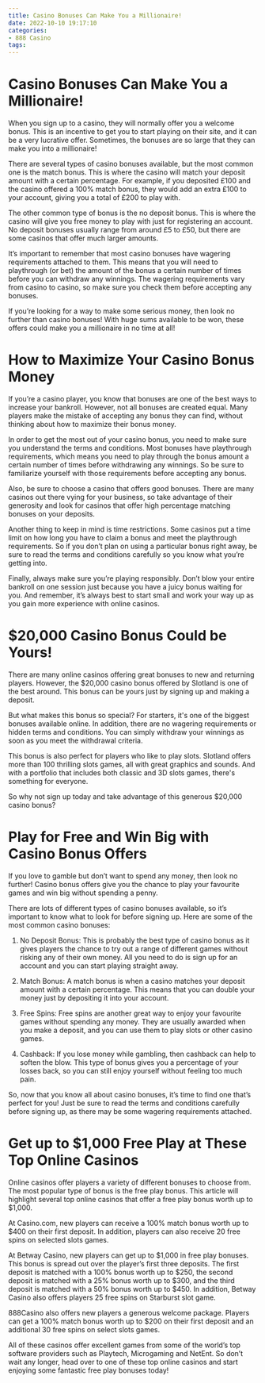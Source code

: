 ```yaml
---
title: Casino Bonuses Can Make You a Millionaire!
date: 2022-10-10 19:17:10
categories:
- 888 Casino
tags:
---
```



#  Casino Bonuses Can Make You a Millionaire!

When you sign up to a casino, they will normally offer you a welcome bonus. This is an incentive to get you to start playing on their site, and it can be a very lucrative offer. Sometimes, the bonuses are so large that they can make you into a millionaire!

There are several types of casino bonuses available, but the most common one is the match bonus. This is where the casino will match your deposit amount with a certain percentage. For example, if you deposited £100 and the casino offered a 100% match bonus, they would add an extra £100 to your account, giving you a total of £200 to play with.

The other common type of bonus is the no deposit bonus. This is where the casino will give you free money to play with just for registering an account. No deposit bonuses usually range from around £5 to £50, but there are some casinos that offer much larger amounts.

It’s important to remember that most casino bonuses have wagering requirements attached to them. This means that you will need to playthrough (or bet) the amount of the bonus a certain number of times before you can withdraw any winnings. The wagering requirements vary from casino to casino, so make sure you check them before accepting any bonuses.

If you’re looking for a way to make some serious money, then look no further than casino bonuses! With huge sums available to be won, these offers could make you a millionaire in no time at all!

#  How to Maximize Your Casino Bonus Money

If you’re a casino player, you know that bonuses are one of the best ways to increase your bankroll. However, not all bonuses are created equal. Many players make the mistake of accepting any bonus they can find, without thinking about how to maximize their bonus money.

In order to get the most out of your casino bonus, you need to make sure you understand the terms and conditions. Most bonuses have playthrough requirements, which means you need to play through the bonus amount a certain number of times before withdrawing any winnings. So be sure to familiarize yourself with those requirements before accepting any bonus.

Also, be sure to choose a casino that offers good bonuses. There are many casinos out there vying for your business, so take advantage of their generosity and look for casinos that offer high percentage matching bonuses on your deposits.

Another thing to keep in mind is time restrictions. Some casinos put a time limit on how long you have to claim a bonus and meet the playthrough requirements. So if you don’t plan on using a particular bonus right away, be sure to read the terms and conditions carefully so you know what you’re getting into.

Finally, always make sure you’re playing responsibly. Don’t blow your entire bankroll on one session just because you have a juicy bonus waiting for you. And remember, it’s always best to start small and work your way up as you gain more experience with online casinos.

#  $20,000 Casino Bonus Could be Yours!

There are many online casinos offering great bonuses to new and returning players. However, the $20,000 casino bonus offered by Slotland is one of the best around. This bonus can be yours just by signing up and making a deposit.

But what makes this bonus so special? For starters, it's one of the biggest bonuses available online. In addition, there are no wagering requirements or hidden terms and conditions. You can simply withdraw your winnings as soon as you meet the withdrawal criteria.

This bonus is also perfect for players who like to play slots. Slotland offers more than 100 thrilling slots games, all with great graphics and sounds. And with a portfolio that includes both classic and 3D slots games, there's something for everyone.

So why not sign up today and take advantage of this generous $20,000 casino bonus?

#  Play for Free and Win Big with Casino Bonus Offers 

If you love to gamble but don’t want to spend any money, then look no further! Casino bonus offers give you the chance to play your favourite games and win big without spending a penny.

There are lots of different types of casino bonuses available, so it’s important to know what to look for before signing up. Here are some of the most common casino bonuses:

1) No Deposit Bonus: This is probably the best type of casino bonus as it gives players the chance to try out a range of different games without risking any of their own money. All you need to do is sign up for an account and you can start playing straight away.

2) Match Bonus: A match bonus is when a casino matches your deposit amount with a certain percentage. This means that you can double your money just by depositing it into your account.

3) Free Spins: Free spins are another great way to enjoy your favourite games without spending any money. They are usually awarded when you make a deposit, and you can use them to play slots or other casino games.

4) Cashback: If you lose money while gambling, then cashback can help to soften the blow. This type of bonus gives you a percentage of your losses back, so you can still enjoy yourself without feeling too much pain.

So, now that you know all about casino bonuses, it’s time to find one that’s perfect for you! Just be sure to read the terms and conditions carefully before signing up, as there may be some wagering requirements attached.

#  Get up to $1,000 Free Play at These Top Online Casinos

Online casinos offer players a variety of different bonuses to choose from. The most popular type of bonus is the free play bonus. This article will highlight several top online casinos that offer a free play bonus worth up to $1,000.

At Casino.com, new players can receive a 100% match bonus worth up to $400 on their first deposit. In addition, players can also receive 20 free spins on selected slots games.

At Betway Casino, new players can get up to $1,000 in free play bonuses. This bonus is spread out over the player’s first three deposits. The first deposit is matched with a 100% bonus worth up to $250, the second deposit is matched with a 25% bonus worth up to $300, and the third deposit is matched with a 50% bonus worth up to $450. In addition, Betway Casino also offers players 25 free spins on Starburst slot game.

888Casino also offers new players a generous welcome package. Players can get a 100% match bonus worth up to $200 on their first deposit and an additional 30 free spins on select slots games.

All of these casinos offer excellent games from some of the world’s top software providers such as Playtech, Microgaming and NetEnt. So don’t wait any longer, head over to one of these top online casinos and start enjoying some fantastic free play bonuses today!